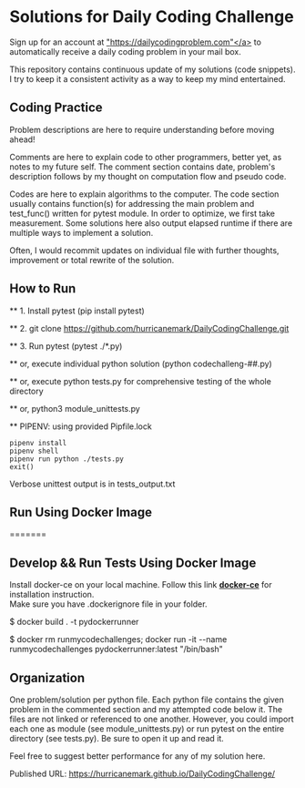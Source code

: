 # Solutions for Daily Coding Challenge

Sign up for an account at <a href>"https://dailycodingproblem.com"</a> to automatically receive  a daily coding problem in your mail box.


This repository contains continuous update of my solutions (code snippets).  I try to keep it a consistent activity as a way to keep my mind entertained.  

## Coding Practice
Problem descriptions are here to require understanding before moving ahead!

Comments are here to explain code to other programmers, better yet, as notes to my future self.
The comment section contains date, problem's description follows by my thought on computation flow and pseudo code.

Codes are here to explain algorithms to the computer.
The code section usually contains function(s) for addressing the main problem and test_func() written for pytest module.
In order to optimize, we first take measurement.  Some solutions here also output elapsed runtime if there are multiple 
ways to implement a solution.

Often, I would recommit updates on individual file with further thoughts, improvement or total rewrite of the solution.


## How to Run

** 1.  Install pytest (pip install  pytest)

** 2.  git clone https://github.com/hurricanemark/DailyCodingChallenge.git

** 3.  Run pytest (pytest ./*.py)

**     or, execute individual python solution (python codechalleng-##.py)

**     or, execute python tests.py for comprehensive testing of the whole directory

**     or, python3 module_unittests.py

**     PIPENV: using provided Pipfile.lock

```
pipenv install
pipenv shell
pipenv run python ./tests.py
exit()
```

Verbose unittest output is in tests_output.txt


## Run Using Docker Image
=======
## Develop && Run Tests Using Docker Image

Install docker-ce on your local machine.  Follow this link [**docker-ce**](https://docs.docker.com/install/linux/docker-ce/ubuntu/#install-docker-ce-1) for installation instruction.  
Make sure you have .dockerignore file in your folder.

$ docker build . -t pydockerrunner

$ docker rm runmycodechallenges; docker run -it --name runmycodechallenges pydockerrunner:latest "/bin/bash"


## Organization

One problem/solution per python file.
Each python file contains the given problem in the commented section and my attempted code below it.  The files are not linked or referenced to one another.  However, you could import each one as module (see module_unittests.py) or run pytest on the entire directory (see tests.py).  Be sure to open it up and read it.  

Feel free to suggest better performance for any of my solution here.


Published URL: https://hurricanemark.github.io/DailyCodingChallenge/

